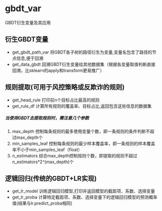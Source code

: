 # gbdt_var
GBDT衍生变量及其应用

## 衍生GBDT变量
* get\_gbdt\_path\_var  将GBDT各子树的路径衍生为变量,变量名包含了路径的节点信息,便于回溯
* get\_data\_gbdt  回溯GBDT衍生变量给其他数据集（根据各变量取值判断直接回溯，比sklearn的apply和transform更易推广）


## 规则提取(可用于风控策略或反欺诈的规则)
* get\_head\_rule  打印前n个目标占比最高的规则
* get\_rule\_df  计算所有规则的覆盖率、目标占比,返回包含这些信息的数据集
##### 当使用GBDT去提取规则时，需注意几个参数
1. max\_depth 控制每条规则的最多使用变量个数，即一条规则的条件判断不超过max\_depth个
2. min\_samples\_leaf 控制每条规则的最少样本覆盖率，即一条规则的样本覆盖率不小于min\_samples\_leaf（float）
3. n\_estimators 综合max_depth控制规则个数，即提取的规则不超过n\_estimators*2^(max\_depth)个


## 逻辑回归(传统的GBDT+LR实现)
* get\_lr\_model  训练逻辑回归模型,打印并返回模型的截距项、系数、选择变量
* get\_lr\_proba  计算特定截距项、系数、选择变量下的逻辑回归模型的预测概率值(结果与lr.predict_proba相同)
